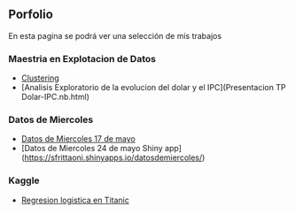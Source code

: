 ## Porfolio

En esta pagina se podrá ver una selección de mis trabajos



### Maestria en Explotacion de Datos 

- [Clustering](Clusters.html)
- [Analisis Exploratorio de la evolucion del dolar y el IPC](Presentacion TP Dolar-IPC.nb.html)

### Datos de Miercoles

- [Datos de Miercoles 17 de mayo](datosdemiercoles_17-4.html)
- [Datos de Miercoles 24 de mayo Shiny app] (https://sfrittaoni.shinyapps.io/datosdemiercoles/)


### Kaggle

- [Regresion logistica en Titanic](Titanic-logic.html)
